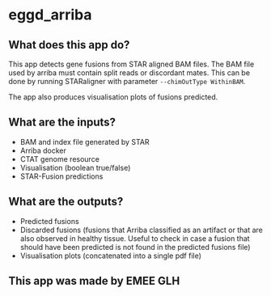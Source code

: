 # eggd_arriba

## What does this app do?

This app detects gene fusions from STAR aligned BAM files. The BAM file used by arriba must contain split reads or discordant mates. This can be done by running STARaligner with parameter `--chimOutType WithinBAM`.

The app also produces visualisation plots of fusions predicted.

## What are the inputs?
 - BAM and index file generated by STAR
 - Arriba docker
 - CTAT genome resource
 - Visualisation (boolean true/false)
 - STAR-Fusion predictions

## What are the outputs?
 - Predicted fusions
 - Discarded fusions (fusions that Arriba classified as an artifact or that are also observed in healthy tissue. Useful to check in case a fusion that should have been predicted is not found in the predicted fusions file)
 - Visualisation plots (concatenated into a single pdf file)

## This app was made by EMEE GLH